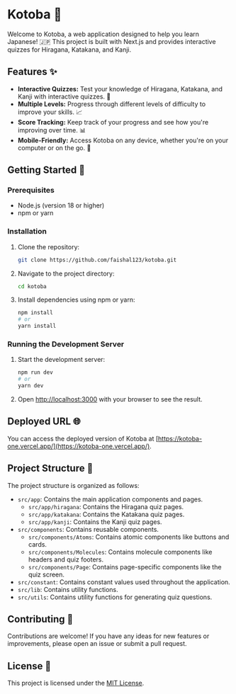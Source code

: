 # Kotoba 👋

Welcome to Kotoba, a web application designed to help you learn Japanese! 🇯🇵 This project is built with Next.js and provides interactive quizzes for Hiragana, Katakana, and Kanji.

## Features ✨

-   **Interactive Quizzes:** Test your knowledge of Hiragana, Katakana, and Kanji with interactive quizzes. 📝
-   **Multiple Levels:** Progress through different levels of difficulty to improve your skills. 📈
-   **Score Tracking:** Keep track of your progress and see how you're improving over time. 📊
-   **Mobile-Friendly:** Access Kotoba on any device, whether you're on your computer or on the go. 📱

## Getting Started 🚀

### Prerequisites

-   Node.js (version 18 or higher)
-   npm or yarn

### Installation

1.  Clone the repository:

    ```bash
    git clone https://github.com/faishal123/kotoba.git
    ```

2.  Navigate to the project directory:

    ```bash
    cd kotoba
    ```

3.  Install dependencies using npm or yarn:

    ```bash
    npm install
    # or
    yarn install
    ```

### Running the Development Server

1.  Start the development server:

    ```bash
    npm run dev
    # or
    yarn dev
    ```

2.  Open [http://localhost:3000](http://localhost:3000) with your browser to see the result.

## Deployed URL 🌐

You can access the deployed version of Kotoba at [https://kotoba-one.vercel.app/](https://kotoba-one.vercel.app/).

## Project Structure 📂

The project structure is organized as follows:

-   `src/app`: Contains the main application components and pages.
    -   `src/app/hiragana`: Contains the Hiragana quiz pages.
    -   `src/app/katakana`: Contains the Katakana quiz pages.
    -   `src/app/kanji`: Contains the Kanji quiz pages.
-   `src/components`: Contains reusable components.
    -   `src/components/Atoms`: Contains atomic components like buttons and cards.
    -   `src/components/Molecules`: Contains molecule components like headers and quiz footers.
    -   `src/components/Page`: Contains page-specific components like the quiz screen.
-   `src/constant`: Contains constant values used throughout the application.
-   `src/lib`: Contains utility functions.
-   `src/utils`: Contains utility functions for generating quiz questions.

## Contributing 🤝

Contributions are welcome! If you have any ideas for new features or improvements, please open an issue or submit a pull request.

## License 📝

This project is licensed under the [MIT License](LICENSE).
